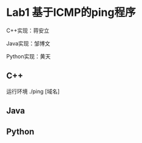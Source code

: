 # Lab1 基于ICMP的ping程序

C++实现：蒋安立

Java实现：邹博文

Python实现：黄天

## C++
运行环境
  ./ping  [域名]

## Java

## Python
